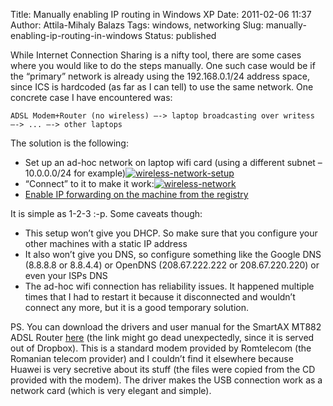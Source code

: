 Title: Manually enabling IP routing in Windows XP
Date: 2011-02-06 11:37
Author: Attila-Mihaly Balazs
Tags: windows, networking
Slug: manually-enabling-ip-routing-in-windows
Status: published

While Internet Connection Sharing is a nifty tool, there are some cases
where you would like to do the steps manually. One such case would be if
the “primary” network is already using the 192.168.0.1/24 address space,
since ICS is hardcoded (as far as I can tell) to use the same network.
One concrete case I have encountered was:

`ADSL Modem+Router (no wireless) –-> laptop broadcasting over writess –-> ... –-> other laptops`

The solution is the following:

-   Set up an ad-hoc network on laptop wifi card (using a different
    subnet – 10.0.0.0/24 for
    example)[![wireless-network-setup](http://lh3.ggpht.com/_hrvCBhtWhJ4/TU5rtQ6LazI/AAAAAAAADU0/SooFF6rYhIE/wireless-network-setup_thumb%5B2%5D.png?imgmax=800 "wireless-network-setup")](http://lh5.ggpht.com/_hrvCBhtWhJ4/TU5rsO2uxwI/AAAAAAAADUw/MkhnLDzuvRs/s1600-h/wireless-network-setup%5B4%5D.png)
-   “Connect” to it to make it
    work:[![wireless-network](http://lh6.ggpht.com/_hrvCBhtWhJ4/TU5ru8_YhcI/AAAAAAAADU8/4pzk87-wpw0/wireless-network_thumb%5B3%5D.png?imgmax=800 "wireless-network")](http://lh3.ggpht.com/_hrvCBhtWhJ4/TU5ruIg4-kI/AAAAAAAADU4/DSyFrIZ8s-M/s1600-h/wireless-network%5B5%5D.png)
-   [Enable IP forwarding on the machine from the
    registry](http://technet.microsoft.com/en-us/library/cc962461.aspx)

It is simple as 1-2-3 :-p. Some caveats though:

-   This setup won’t give you DHCP. So make sure that you configure your
    other machines with a static IP address
-   It also won’t give you DNS, so configure something like the Google
    DNS (8.8.8.8 or 8.8.4.4) or OpenDNS (208.67.222.222 or
    208.67.220.220) or even your ISPs DNS
-   The ad-hoc wifi connection has reliability issues. It happened
    multiple times that I had to restart it because it disconnected and
    wouldn’t connect any more, but it is a good temporary solution.

PS. You can download the drivers and user manual for the SmartAX MT882
ADSL Router
[here](http://dl.dropbox.com/u/5973603/SmartAX%20MT882%20ADSL%20Router.exe)
(the link might go dead unexpectedly, since it is served out of
Dropbox). This is a standard modem provided by Romtelecom (the Romanian
telecom provider) and I couldn’t find it elsewhere because Huawei is
very secretive about its stuff (the files were copied from the CD
provided with the modem). The driver makes the USB connection work as a
network card (which is very elegant and simple).
